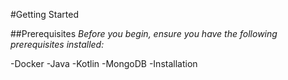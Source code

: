 #Getting Started

##Prerequisites
*Before you begin, ensure you have the following prerequisites installed:*

-Docker
-Java
-Kotlin
-MongoDB
-Installation

<Blog-post post link get  blog>
